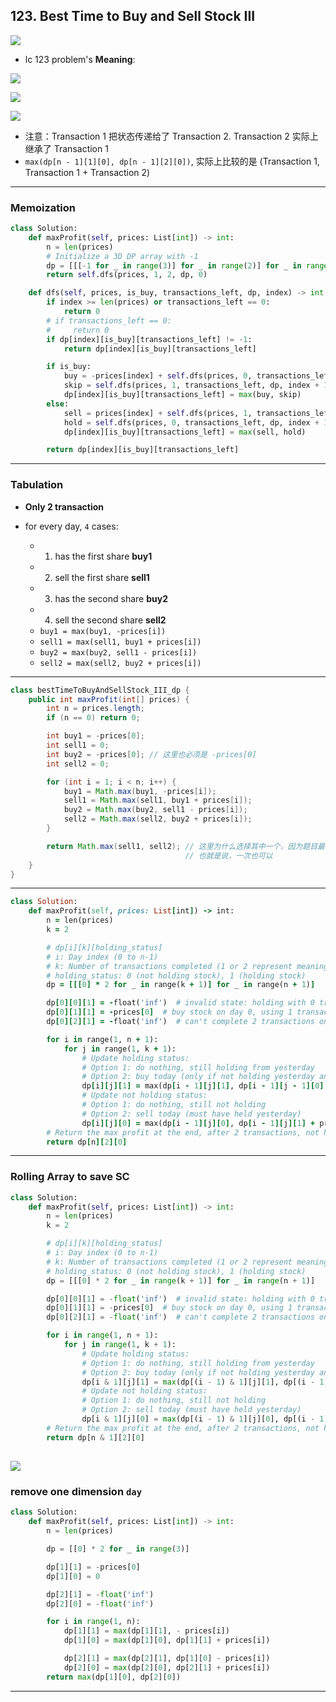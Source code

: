 ## 123. Best Time to Buy and Sell Stock III
![](img/2023-03-31-10-14-06.png)



- lc 123 problem's **Meaning**:

![](img/2025-05-14-00-49-17.png)

![](img/2025-05-14-00-49-41.png)

![](img/2025-05-14-00-50-35.png)

- 注意：Transaction 1 把状态传递给了 Transaction 2.  Transaction 2 实际上继承了 Transaction 1
- `max(dp[n - 1][1][0], dp[n - 1][2][0])`, 实际上比较的是 (Transaction 1,  Transaction 1 + Transaction 2)
---
### Memoization

```py
class Solution:
    def maxProfit(self, prices: List[int]) -> int:
        n = len(prices)
        # Initialize a 3D DP array with -1
        dp = [[[-1 for _ in range(3)] for _ in range(2)] for _ in range(n)]
        return self.dfs(prices, 1, 2, dp, 0)

    def dfs(self, prices, is_buy, transactions_left, dp, index) -> int:
        if index >= len(prices) or transactions_left == 0:
            return 0
        # if transactions_left == 0:
        #     return 0
        if dp[index][is_buy][transactions_left] != -1:
            return dp[index][is_buy][transactions_left]

        if is_buy:
            buy = -prices[index] + self.dfs(prices, 0, transactions_left, dp, index + 1)
            skip = self.dfs(prices, 1, transactions_left, dp, index + 1)
            dp[index][is_buy][transactions_left] = max(buy, skip)
        else:
            sell = prices[index] + self.dfs(prices, 1, transactions_left - 1, dp, index + 1)
            hold = self.dfs(prices, 0, transactions_left, dp, index + 1)
            dp[index][is_buy][transactions_left] = max(sell, hold)

        return dp[index][is_buy][transactions_left]
```
---

### Tabulation

- **Only 2 transaction**


- for every day, `4` cases:
  - 1. has the first share **buy1**
  - 2. sell the first share **sell1**
  - 3. has the second share **buy2**
  - 4. sell the second share **sell2**
  - `buy1 = max(buy1, -prices[i])`
  - `sell1 = max(sell1, buy1 + prices[i])`
  - `buy2 = max(buy2, sell1 - prices[i])`
  - `sell2 = max(sell2, buy2 + prices[i])`
---

```java
class bestTimeToBuyAndSellStock_III_dp {
    public int maxProfit(int[] prices) {
        int n = prices.length;
        if (n == 0) return 0;

        int buy1 = -prices[0];
        int sell1 = 0;
        int buy2 = -prices[0]; // 这里也必须是 -prices[0]
        int sell2 = 0;

        for (int i = 1; i < n; i++) {
            buy1 = Math.max(buy1, -prices[i]);
            sell1 = Math.max(sell1, buy1 + prices[i]);
            buy2 = Math.max(buy2, sell1 - prices[i]);
            sell2 = Math.max(sell2, buy2 + prices[i]);
        }

        return Math.max(sell1, sell2); // 这里为什么选择其中一个，因为题目最多要求at most 2 transactions
                                       // 也就是说，一次也可以
    }
}
```
---

```ruby
class Solution:
    def maxProfit(self, prices: List[int]) -> int:
        n = len(prices)
        k = 2

        # dp[i][k][holding_status]
        # i: Day index (0 to n-1)
        # k: Number of transactions completed (1 or 2 represent meaningful values)
        # holding_status: 0 (not holding stock), 1 (holding stock)
        dp = [[[0] * 2 for _ in range(k + 1)] for _ in range(n + 1)]

        dp[0][0][1] = -float('inf')  # invalid state: holding with 0 transactions
        dp[0][1][1] = -prices[0]  # buy stock on day 0, using 1 transaction
        dp[0][2][1] = -float('inf')  # can't complete 2 transactions on day 0

        for i in range(1, n + 1):
            for j in range(1, k + 1):
                # Update holding status:
                # Option 1: do nothing, still holding from yesterday
                # Option 2: buy today (only if not holding yesterday and have one less transaction)
                dp[i][j][1] = max(dp[i - 1][j][1], dp[i - 1][j - 1][0] - prices[i - 1])
                # Update not holding status:
                # Option 1: do nothing, still not holding
                # Option 2: sell today (must have held yesterday)
                dp[i][j][0] = max(dp[i - 1][j][0], dp[i - 1][j][1] + prices[i - 1])
        # Return the max profit at the end, after 2 transactions, not holding stock
        return dp[n][2][0]
```
---

### Rolling Array to save SC

```py
class Solution:
    def maxProfit(self, prices: List[int]) -> int:
        n = len(prices)
        k = 2

        # dp[i][k][holding_status]
        # i: Day index (0 to n-1)
        # k: Number of transactions completed (1 or 2 represent meaningful values)
        # holding_status: 0 (not holding stock), 1 (holding stock)
        dp = [[[0] * 2 for _ in range(k + 1)] for _ in range(n + 1)]

        dp[0][0][1] = -float('inf')  # invalid state: holding with 0 transactions
        dp[0][1][1] = -prices[0]  # buy stock on day 0, using 1 transaction
        dp[0][2][1] = -float('inf')  # can't complete 2 transactions on day 0

        for i in range(1, n + 1):
            for j in range(1, k + 1):
                # Update holding status:
                # Option 1: do nothing, still holding from yesterday
                # Option 2: buy today (only if not holding yesterday and have one less transaction)
                dp[i & 1][j][1] = max(dp[(i - 1) & 1][j][1], dp[(i - 1) & 1][j - 1][0] - prices[i - 1])
                # Update not holding status:
                # Option 1: do nothing, still not holding
                # Option 2: sell today (must have held yesterday)
                dp[i & 1][j][0] = max(dp[(i - 1) & 1][j][0], dp[(i - 1) & 1][j][1] + prices[i - 1])
        # Return the max profit at the end, after 2 transactions, not holding stock
        return dp[n & 1][2][0]
```
![](img/2025-05-14-00-05-21.png)
---

### remove one dimension `day`

```py
class Solution:
    def maxProfit(self, prices: List[int]) -> int:
        n = len(prices)

        dp = [[0] * 2 for _ in range(3)]

        dp[1][1] = -prices[0]
        dp[1][0] = 0

        dp[2][1] = -float('inf')
        dp[2][0] = -float('inf')

        for i in range(1, n):
            dp[1][1] = max(dp[1][1], - prices[i])
            dp[1][0] = max(dp[1][0], dp[1][1] + prices[i])

            dp[2][1] = max(dp[2][1], dp[1][0] - prices[i])
            dp[2][0] = max(dp[2][0], dp[2][1] + prices[i])
        return max(dp[1][0], dp[2][0])
```
---

